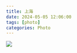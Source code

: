 ```yaml
---
title: 上海
date: 2024-05-05 12:06:00
tags: [photo]
categories: Photo
---
```

<img src="https://sadness96.github.io/images/blog/photo-Shanghai/shanghailogo.jpg"/>

<!-- more -->
<ul class="grid effect-1" id="grid">

</ul>

<link rel="stylesheet" type="text/css" href="/blog/lib/masonry/default.css" />
<link rel="stylesheet" type="text/css" href="/blog/lib/masonry/component.css" />
<script src="https://code.jquery.com/jquery-3.6.0.min.js"></script>
<script src="/blog/lib/masonry/modernizr.custom.js"></script>
<script src="/blog/lib/masonry/masonry.pkgd.min.js"></script>
<script src="/blog/lib/masonry/imagesloaded.pkgd.min.js"></script>
<script src="/blog/lib/masonry/classie.js"></script>
<script src="/blog/lib/masonry/AnimOnScroll.js"></script>
<script src="/blog/lib/masonry/ImgPreview.js"></script>

<script>
    var vOssPath = 'https://sadness.oss-cn-beijing.aliyuncs.com/';
    var vOssProcess = '?x-oss-process=image/resize,m_lfit,w_348';
    var vPhotos = [
        'images/photo-Shanghai/554A1706.JPG',
        'images/photo-Shanghai/554A1712.JPG',
        'images/photo-Shanghai/554A1719.JPG',
        'images/photo-Shanghai/554A1721.JPG',
        'images/photo-Shanghai/554A1739.JPG',
        'images/photo-Shanghai/554A1741.JPG',
        'images/photo-Shanghai/554A1742.JPG',
        'images/photo-Shanghai/554A1754.JPG',
        'images/photo-Shanghai/554A1758.JPG',
        'images/photo-Shanghai/554A1760.JPG',
        'images/photo-Shanghai/554A1763.JPG',
        'images/photo-Shanghai/554A1765.JPG',
        'images/photo-Shanghai/554A1776.JPG',
        'images/photo-Shanghai/554A1780.JPG',
        'images/photo-Shanghai/554A1790.JPG',
        'images/photo-Shanghai/554A1792.JPG',
        'images/photo-Shanghai/554A1795.JPG',
        'images/photo-Shanghai/554A1797.JPG'
    ];
    vPhotos.forEach(element => {
        $("#grid").append('<li><img class="photo" src="' + vOssPath + element + vOssProcess + '" alt="' + vOssPath + element + '" style="cursor: pointer;"></li>');
    });

    new AnimOnScroll(document.getElementById('grid'), {
        minDuration : 0.4,
        maxDuration : 0.7,
        viewportFactor : 0.2
    });

    $(function(){  
        $(".photo").click(function(){  
            imgShow("#outerdiv", "#innerdiv", "#bigimg", $(this));
        });  
    });  
</script>